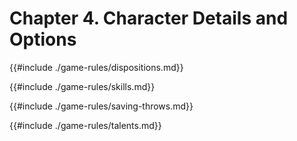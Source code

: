 # Chapter 4. Character Details and Options

{{#include ./game-rules/dispositions.md}}

{{#include ./game-rules/skills.md}}

{{#include ./game-rules/saving-throws.md}}

{{#include ./game-rules/talents.md}}